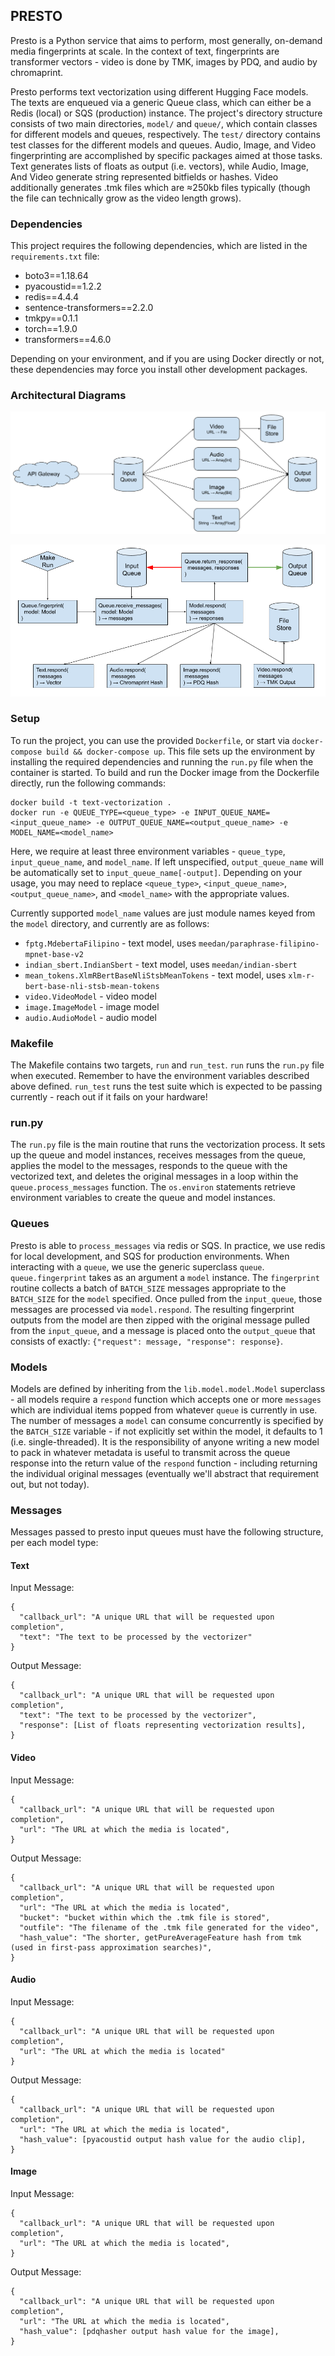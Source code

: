 ## PRESTO

Presto is a Python service that aims to perform, most generally, on-demand media fingerprints at scale. In the context of text, fingerprints are transformer vectors - video is done by TMK, images by PDQ, and audio by chromaprint.

Presto performs text vectorization using different Hugging Face models. The texts are enqueued via a generic Queue class, which can either be a Redis (local) or SQS (production) instance. The project's directory structure consists of two main directories, `model/` and `queue/`, which contain classes for different models and queues, respectively. The `test/` directory contains test classes for the different models and queues. Audio, Image, and Video fingerprinting are accomplished by specific packages aimed at those tasks. Text generates lists of floats as output (i.e. vectors), while Audio, Image, And Video generate string represented bitfields or hashes. Video additionally generates .tmk files which are ≈250kb files typically (though the file can technically grow as the video length grows).

### Dependencies

This project requires the following dependencies, which are listed in the `requirements.txt` file:
- boto3==1.18.64
- pyacoustid==1.2.2
- redis==4.4.4
- sentence-transformers==2.2.0
- tmkpy==0.1.1
- torch==1.9.0
- transformers==4.6.0


Depending on your environment, and if you are using Docker directly or not, these dependencies may force you install other development packages.

### Architectural Diagrams

![Architecture Diagram](img/presto_architectural_diagram.png?raw=true "Architecture Diagram")

![Architecture Flowchart](img/presto_flowchart.png?raw=true "Architecture Flowchart")


### Setup
To run the project, you can use the provided `Dockerfile`, or start via `docker-compose build && docker-compose up`. This file sets up the environment by installing the required dependencies and running the `run.py` file when the container is started. To build and run the Docker image from the Dockerfile directly, run the following commands:

```
docker build -t text-vectorization .
docker run -e QUEUE_TYPE=<queue_type> -e INPUT_QUEUE_NAME=<input_queue_name> -e OUTPUT_QUEUE_NAME=<output_queue_name> -e MODEL_NAME=<model_name> 
```

Here, we require at least three environment variables - `queue_type`, `input_queue_name`, and `model_name`. If left unspecified, `output_queue_name` will be automatically set to `input_queue_name[-output]`. Depending on your usage, you may need to replace `<queue_type>`, `<input_queue_name>`, `<output_queue_name>`, and `<model_name>` with the appropriate values.

Currently supported `model_name` values are just module names keyed from the `model` directory, and currently are as follows:

* `fptg.MdebertaFilipino` - text model, uses `meedan/paraphrase-filipino-mpnet-base-v2`
* `indian_sbert.IndianSbert` - text model, uses `meedan/indian-sbert`
* `mean_tokens.XlmRBertBaseNliStsbMeanTokens` - text model, uses `xlm-r-bert-base-nli-stsb-mean-tokens`
* `video.VideoModel` - video model
* `image.ImageModel` - image model
* `audio.AudioModel` - audio model

### Makefile
The Makefile contains two targets, `run` and `run_test`. `run` runs the `run.py` file when executed. Remember to have the environment variables described above defined. `run_test` runs the test suite which is expected to be passing currently - reach out if it fails on your hardware!

### run.py
The `run.py` file is the main routine that runs the vectorization process. It sets up the queue and model instances, receives messages from the queue, applies the model to the messages, responds to the queue with the vectorized text, and deletes the original messages in a loop within the `queue.process_messages` function. The `os.environ` statements retrieve environment variables to create the queue and model instances.

### Queues

Presto is able to `process_messages` via redis or SQS. In practice, we use redis for local development, and SQS for production environments. When interacting with a `queue`, we use the generic superclass `queue`. `queue.fingerprint` takes as an argument a `model` instance. The `fingerprint` routine collects a batch of `BATCH_SIZE` messages appropriate to the `BATCH_SIZE` for the `model` specified. Once pulled from the `input_queue`, those messages are processed via `model.respond`. The resulting fingerprint outputs from the model are then zipped with the original message pulled from the `input_queue`, and a message is placed onto the `output_queue` that consists of exactly: `{"request": message, "response": response}`.

### Models

Models are defined by inheriting from the `lib.model.model.Model` superclass - all models require a `respond` function which accepts one or more `messages` which are individual items popped from whatever `queue` is currently in use. The number of messages a `model` can consume concurrently is specified by the `BATCH_SIZE` variable - if not explicitly set within the model, it defaults to 1 (i.e. single-threaded). It is the responsibility of anyone writing a new model to pack in whatever metadata is useful to transmit across the queue response into the return value of the `respond` function - including returning the individual original messages (eventually we'll abstract that requirement out, but not today).

### Messages

Messages passed to presto input queues must have the following structure, per each model type:

#### Text
Input Message:
```
{
  "callback_url": "A unique URL that will be requested upon completion",
  "text": "The text to be processed by the vectorizer"
}
```
Output Message:
```
{
  "callback_url": "A unique URL that will be requested upon completion",
  "text": "The text to be processed by the vectorizer",
  "response": [List of floats representing vectorization results],
}
```

#### Video
Input Message:
```
{
  "callback_url": "A unique URL that will be requested upon completion",
  "url": "The URL at which the media is located",
}
```
Output Message:
```
{
  "callback_url": "A unique URL that will be requested upon completion",
  "url": "The URL at which the media is located",
  "bucket": "bucket within which the .tmk file is stored",
  "outfile": "The filename of the .tmk file generated for the video",
  "hash_value": "The shorter, getPureAverageFeature hash from tmk (used in first-pass approximation searches)",
}
```

#### Audio
Input Message:
```
{
  "callback_url": "A unique URL that will be requested upon completion",
  "url": "The URL at which the media is located"
}
```
Output Message:
```
{
  "callback_url": "A unique URL that will be requested upon completion",
  "url": "The URL at which the media is located",
  "hash_value": [pyacoustid output hash value for the audio clip],
}
```


#### Image
Input Message:
```
{
  "callback_url": "A unique URL that will be requested upon completion",
  "url": "The URL at which the media is located",
}
```
Output Message:
```
{
  "callback_url": "A unique URL that will be requested upon completion",
  "url": "The URL at which the media is located",
  "hash_value": [pdqhasher output hash value for the image],
}
```

